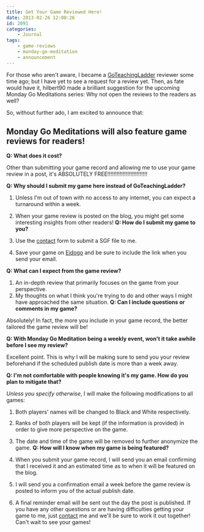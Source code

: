 ```yaml
---
title: Get Your Game Reviewed Here!
date: 2013-02-26 12:00:26
id: 2091
categories:
	- Journal
tags:
	- game-reviews
	- monday-go-meditation
	- announcement
---
```


For those who aren't aware, I became a [GoTeachingLadder](http://www.bengozen.com/website-review-go-teaching-ladder/ "Website Review: Go Teaching Ladder") reviewer some time ago; but I have yet to see a request for a review yet. Then, as fate would have it, hilbert90 made a brilliant suggestion for the upcoming Monday Go Meditations series: Why not open the reviews to the readers as well?

So, without further ado, I am excited to announce that:

## Monday Go Meditations will also feature game reviews for readers!

**Q: What does it cost?**

Other than submitting your game record and allowing me to use your game review in a post, it's ABSOLUTELY FREE!!!!!!!!!!!!!!!!!!!!!!!!!!

**Q: Why should I submit my game here instead of GoTeachingLadder?**

1.  Unless I'm out of town with no access to any internet, you can expect a turnaround within a week.
2.  When your game review is posted on the blog, you might get some interesting insights from other readers!
**Q: How do I submit my game to you?**

1.  Use the [contact](http://www.bengozen.com/contact/ "Contact") form to submit a SGF file to me.
2.  Save your game on [Eidogo](http://www.eidogo.com "Eidogo") and be sure to include the link when you send your email.
<!--more-->

**Q: What can I expect from the game review?**

1.  An in-depth review that primarily focuses on the game from your perspective.
2.  My thoughts on what I think you're trying to do and other ways I might have approached the same situation.
**Q: Can I include questions or comments in my game?**

Absolutely! In fact, the more you include in your game record, the better tailored the game review will be!

**Q: With Monday Go Meditation being a weekly event, won't it take awhile before I see my review?**

Excellent point. This is why I will be making sure to send you your review beforehand if the scheduled publish date is more than a week away.

**Q: I'm not comfortable with people knowing it's my game. How do you plan to mitigate that?**

_Unless you specify otherwise_, I will make the following modifications to all games:

1.  <span style="line-height: 13px;">Both players' names will be changed to Black and White respectively.</span>
2.  Ranks of both players will be kept (if the information is provided) in order to give more perspective on the game.
3.  The date and time of the game will be removed to further anonymize the game.
**Q: How will I know when my game is being featured?**

1.  When you submit your game record, I will send you an email confirming that I received it and an estimated time as to when it will be featured on the blog.
2.  I will send you a confirmation email a week before the game review is posted to inform you of the actual publish date.
3.  A final reminder email will be sent out the day the post is published.
If you have any other questions or are having difficulties getting your game to me, just [contact](http://www.bengozen.com/contact/ "Contact") me and we'll be sure to work it out together! Can't wait to see your games!